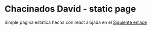 # Chacinados David - static page

Simple pagina estatica hecha con react alojada en el [Siguiente enlace](chacinadosdavid.com) 

